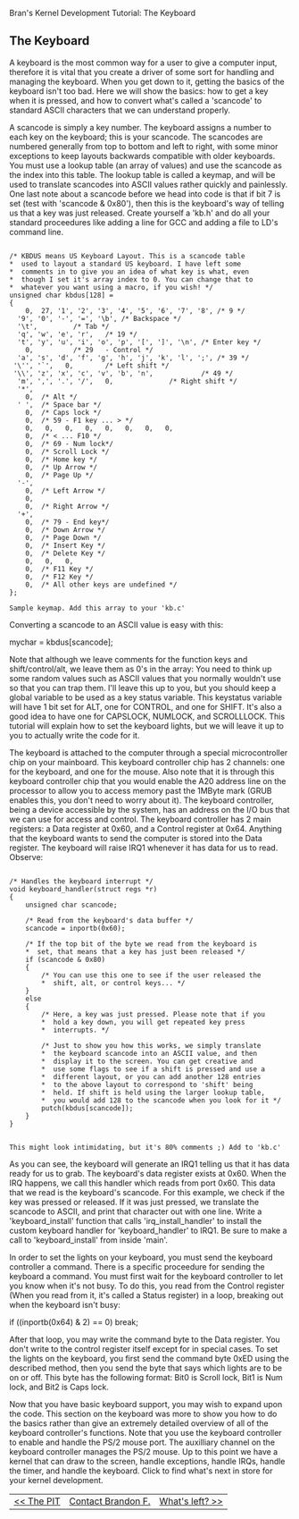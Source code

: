 Bran's Kernel Development Tutorial: The Keyboard



The Keyboard
------------

A keyboard is the most common way for a user to give a computer input, therefore
it is vital that you create a driver of some sort for handling and managing the
keyboard. When you get down to it, getting the basics of the keyboard isn't too
bad. Here we will show the basics: how to get a key when it is pressed, and how
to convert what's called a 'scancode' to standard ASCII characters that we can
understand properly.

A scancode is simply a key number. The keyboard assigns a number to each key on
the keyboard; this is your scancode. The scancodes are numbered generally from
top to bottom and left to right, with some minor exceptions to keep layouts
backwards compatible with older keyboards. You must use a lookup table (an array
of values) and use the scancode as the index into this table. The lookup table
is called a keymap, and will be used to translate scancodes into ASCII values
rather quickly and painlessly. One last note about a scancode before we head into
code is that if bit 7 is set (test with 'scancode & 0x80'), then this is the
keyboard's way of telling us that a key was just released. Create yourself a 'kb.h'
and do all your standard proceedures like adding a line for GCC and adding a file
to LD's command line.

```

/* KBDUS means US Keyboard Layout. This is a scancode table
*  used to layout a standard US keyboard. I have left some
*  comments in to give you an idea of what key is what, even
*  though I set it's array index to 0. You can change that to
*  whatever you want using a macro, if you wish! */
unsigned char kbdus[128] =
{
    0,  27, '1', '2', '3', '4', '5', '6', '7', '8',	/* 9 */
  '9', '0', '-', '=', '\b',	/* Backspace */
  '\t',			/* Tab */
  'q', 'w', 'e', 'r',	/* 19 */
  't', 'y', 'u', 'i', 'o', 'p', '[', ']', '\n',	/* Enter key */
    0,			/* 29   - Control */
  'a', 's', 'd', 'f', 'g', 'h', 'j', 'k', 'l', ';',	/* 39 */
 '\'', '`',   0,		/* Left shift */
 '\\', 'z', 'x', 'c', 'v', 'b', 'n',			/* 49 */
  'm', ',', '.', '/',   0,				/* Right shift */
  '*',
    0,	/* Alt */
  ' ',	/* Space bar */
    0,	/* Caps lock */
    0,	/* 59 - F1 key ... > */
    0,   0,   0,   0,   0,   0,   0,   0,
    0,	/* < ... F10 */
    0,	/* 69 - Num lock*/
    0,	/* Scroll Lock */
    0,	/* Home key */
    0,	/* Up Arrow */
    0,	/* Page Up */
  '-',
    0,	/* Left Arrow */
    0,
    0,	/* Right Arrow */
  '+',
    0,	/* 79 - End key*/
    0,	/* Down Arrow */
    0,	/* Page Down */
    0,	/* Insert Key */
    0,	/* Delete Key */
    0,   0,   0,
    0,	/* F11 Key */
    0,	/* F12 Key */
    0,	/* All other keys are undefined */
};		
```

```
Sample keymap. Add this array to your 'kb.c'
```

Converting a scancode to an ASCII value is easy with this:  
  
mychar = kbdus[scancode];  
  
Note that although we leave comments for the function keys and shift/control/alt,
we leave them as 0's in the array: You need to think up some random values such
as ASCII values that you normally wouldn't use so that you can trap them. I'll
leave this up to you, but you should keep a global variable to be used as a key
status variable. This keystatus variable will have 1 bit set for ALT, one for
CONTROL, and one for SHIFT. It's also a good idea to have one for CAPSLOCK,
NUMLOCK, and SCROLLLOCK. This tutorial will explain how to set the keyboard lights,
but we will leave it up to you to actually write the code for it.

The keyboard is attached to the computer through a special microcontroller chip on
your mainboard. This keyboard controller chip has 2 channels: one for the keyboard,
and one for the mouse. Also note that it is through this keyboard controller chip
that you would enable the A20 address line on the processor to allow you to access
memory past the 1MByte mark (GRUB enables this, you don't need to worry about it).
The keyboard controller, being a device accessible by the system, has an address on
the I/O bus that we can use for access and control. The keyboard controller has 2
main registers: a Data register at 0x60, and a Control register at 0x64. Anything
that the keyboard wants to send the computer is stored into the Data register.
The keyboard will raise IRQ1 whenever it has data for us to read. Observe:

```

/* Handles the keyboard interrupt */
void keyboard_handler(struct regs *r)
{
    unsigned char scancode;

    /* Read from the keyboard's data buffer */
    scancode = inportb(0x60);

    /* If the top bit of the byte we read from the keyboard is
    *  set, that means that a key has just been released */
    if (scancode & 0x80)
    {
        /* You can use this one to see if the user released the
        *  shift, alt, or control keys... */
    }
    else
    {
        /* Here, a key was just pressed. Please note that if you
        *  hold a key down, you will get repeated key press
        *  interrupts. */

        /* Just to show you how this works, we simply translate
        *  the keyboard scancode into an ASCII value, and then
        *  display it to the screen. You can get creative and
        *  use some flags to see if a shift is pressed and use a
        *  different layout, or you can add another 128 entries
        *  to the above layout to correspond to 'shift' being
        *  held. If shift is held using the larger lookup table,
        *  you would add 128 to the scancode when you look for it */
        putch(kbdus[scancode]);
    }
}
		
```

```
This might look intimidating, but it's 80% comments ;) Add to 'kb.c'
```

As you can see, the keyboard will generate an IRQ1 telling us that it has data
ready for us to grab. The keyboard's data register exists at 0x60. When the IRQ
happens, we call this handler which reads from port 0x60. This data that we read
is the keyboard's scancode. For this example, we check if the key was pressed or
released. If it was just pressed, we translate the scancode to ASCII, and print
that character out with one line. Write a 'keyboard\_install' function that calls
'irq\_install\_handler' to install the custom keyboard handler for
'keyboard\_handler' to IRQ1. Be sure to make a call to 'keyboard\_install' from
inside 'main'.

In order to set the lights on your keyboard, you must send the keyboard controller
a command. There is a specific proceedure for sending the keyboard a command. You
must first wait for the keyboard controller to let you know when it's not busy. To
do this, you read from the Control register (When you read from it, it's called a
Status register) in a loop, breaking out when the keyboard isn't busy:  
  
if ((inportb(0x64) & 2) == 0) break;

After that loop, you may write the command byte to the Data register. You don't
write to the control register itself except for in special cases. To set the
lights on the keyboard, you first send the command byte 0xED using the described
method, then you send the byte that says which lights are to be on or off. This
byte has the following format: Bit0 is Scroll lock, Bit1 is Num lock, and Bit2
is Caps lock.

Now that you have basic keyboard support, you may wish to expand upon the code.
This section on the keyboard was more to show you how to do the basics rather than
give an extremely detailed overview of all of the keyboard controller's functions.
Note that you use the keyboard controller to enable and handle the PS/2 mouse port.
The auxilliary channel on the keyboard controller manages the PS/2 mouse. Up to
this point we have a kernel that can draw to the screen, handle exceptions, handle
IRQs, handle the timer, and handle the keyboard. Click to find what's next in store
for your kernel development.

|  |  |  |
| --- | --- | --- |
| [<< The PIT](pit.htm) | [Contact Brandon F.](mailto:friesenb@gmail.com) | [What's left? >>](whatsleft.htm) |